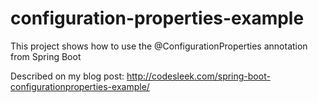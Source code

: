 # configuration-properties-example
This project shows how to use the @ConfigurationProperties annotation from Spring Boot

Described on my blog post: http://codesleek.com/spring-boot-configurationproperties-example/
